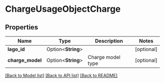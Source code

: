 # ChargeUsageObjectCharge

## Properties

Name | Type | Description | Notes
------------ | ------------- | ------------- | -------------
**lago_id** | Option<**String**> |  | [optional]
**charge_model** | Option<**String**> | Charge model type | [optional]

[[Back to Model list]](../README.md#documentation-for-models) [[Back to API list]](../README.md#documentation-for-api-endpoints) [[Back to README]](../README.md)


